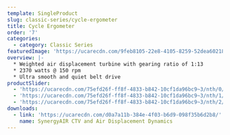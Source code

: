 ```yaml
---
template: SingleProduct
slug: classic-series/cycle-ergometer
title: Cycle Ergometer
order: '7'
categories:
  - category: Classic Series
featuredImage: 'https://ucarecdn.com/9feb8105-22e8-4105-8259-52dea60218a8/'
overview: |-
  * Weighted air displacement turbine with gearing ratio of 1:13
  * 2370 watts @ 150 rpm
  * Ultra smooth and quiet belt drive
productSlider:
  - 'https://ucarecdn.com/75efd26f-ff8f-4833-b842-10cf1da96bc9~3/nth/0/'
  - 'https://ucarecdn.com/75efd26f-ff8f-4833-b842-10cf1da96bc9~3/nth/1/'
  - 'https://ucarecdn.com/75efd26f-ff8f-4833-b842-10cf1da96bc9~3/nth/2/'
downloads:
  - link: 'https://ucarecdn.com/d0a7a11b-384e-4f03-b6d9-098f35b6d2b8/'
    name: SynergyAIR CTV and Air Displacement Dynamics
---
```


